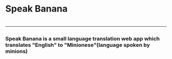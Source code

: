 <h1>Speak Banana <h1>
<hr>
<h3>Speak Banana is a small language translation web app which translates "English" to "Minionese"(language spoken by minions)<h3>
